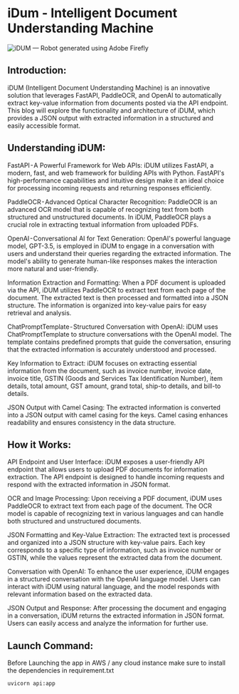 # iDum - Intelligent Document Understanding Machine

![iDUM — Robot generated using Adobe Firefly](https://miro.medium.com/v2/resize:fit:720/format:webp/1*QozynpYfycFX-g5OJsGLsQ.png)

## Introduction:
iDUM (Intelligent Document Understanding Machine) is an innovative solution that leverages FastAPI, PaddleOCR, and OpenAI to automatically extract key-value information from documents posted via the API endpoint. This blog will explore the functionality and architecture of iDUM, which provides a JSON output with extracted information in a structured and easily accessible format.

## Understanding iDUM:
FastAPI - A Powerful Framework for Web APIs: iDUM utilizes FastAPI, a modern, fast, and web framework for building APIs with Python. FastAPI's high-performance capabilities and intuitive design make it an ideal choice for processing incoming requests and returning responses efficiently.

PaddleOCR - Advanced Optical Character Recognition: PaddleOCR is an advanced OCR model that is capable of recognizing text from both structured and unstructured documents. In iDUM, PaddleOCR plays a crucial role in extracting textual information from uploaded PDFs.

OpenAI - Conversational AI for Text Generation: OpenAI's powerful language model, GPT-3.5, is employed in iDUM to engage in a conversation with users and understand their queries regarding the extracted information. The model's ability to generate human-like responses makes the interaction more natural and user-friendly.

Information Extraction and Formatting: When a PDF document is uploaded via the API, iDUM utilizes PaddleOCR to extract text from each page of the document. The extracted text is then processed and formatted into a JSON structure. The information is organized into key-value pairs for easy retrieval and analysis.

ChatPromptTemplate - Structured Conversation with OpenAI: iDUM uses ChatPromptTemplate to structure conversations with the OpenAI model. The template contains predefined prompts that guide the conversation, ensuring that the extracted information is accurately understood and processed.

Key Information to Extract: iDUM focuses on extracting essential information from the document, such as invoice number, invoice date, invoice title, GSTIN (Goods and Services Tax Identification Number), item details, total amount, GST amount, grand total, ship-to details, and bill-to details.

JSON Output with Camel Casing: The extracted information is converted into a JSON output with camel casing for the keys. Camel casing enhances readability and ensures consistency in the data structure.

## How it Works:
API Endpoint and User Interface: iDUM exposes a user-friendly API endpoint that allows users to upload PDF documents for information extraction. The API endpoint is designed to handle incoming requests and respond with the extracted information in JSON format.

OCR and Image Processing: Upon receiving a PDF document, iDUM uses PaddleOCR to extract text from each page of the document. The OCR model is capable of recognizing text in various languages and can handle both structured and unstructured documents.

JSON Formatting and Key-Value Extraction: The extracted text is processed and organized into a JSON structure with key-value pairs. Each key corresponds to a specific type of information, such as invoice number or GSTIN, while the values represent the extracted data from the document.

Conversation with OpenAI: To enhance the user experience, iDUM engages in a structured conversation with the OpenAI language model. Users can interact with iDUM using natural language, and the model responds with relevant information based on the extracted data.

JSON Output and Response: After processing the document and engaging in a conversation, iDUM returns the extracted information in JSON format. Users can easily access and analyze the information for further use.

## Launch Command:

Before Launching the app in AWS / any cloud instance make sure to install the dependencies in requirement.txt

```
uvicorn api:app
```